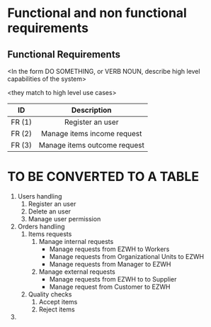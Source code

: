 # Functional and non functional requirements

## Functional Requirements

\<In the form DO SOMETHING, or VERB NOUN, describe high level capabilities of the system>

\<they match to high level use cases>

| ID        | Description  |
| ------------- |:-------------:| 
| FR (1) | Register an user |
| FR (2) | Manage items income request |
| FR (3) | Manage items outcome request |

# TO BE CONVERTED TO A TABLE
1. Users handling
    1. Register an user
    2. Delete an user
    3. Manage user permission
2. Orders handling
    1. Items requests
        1. Manage internal requests
            - Manage requests from EZWH to Workers
            - Manage requests from Organizational Units to EZWH
            - Manage requests from Manager to EZWH
        2. Manage external requests
            - Manage requests from EZWH to to Supplier
            - Manage request from Customer to EZWH
    2. Quality checks
        1. Accept items
        2. Reject items
3. 

